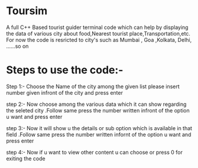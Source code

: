 # Toursim


A full C++ Based tourist guider terminal code which can help by displaying the data of various city about food,Nearest tourist place,Transportation,etc. For now the code is resricted to city's such as Mumbai , Goa ,Kolkata, Delhi, ......so on
# Steps to use the code:-

Step 1:- Choose the Name of the city among the given list please insert number given infront of the city and press enter

step 2:- Now choose among the various data which it can show regarding the seleted city .Follow same press the number written infront of the option u want and press enter

step 3:- Now it will show u the details or sub option which is available in that field .Follow same press the number written infornt of the option u want and press enter

step 4:- Now if u want to view other content u can choose or press 0 for exiting the code

